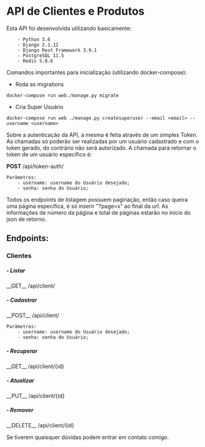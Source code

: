 <h1>API de Clientes e Produtos</h1>

Esta API foi desenvolvida utilizando basicamente:
```
    - Python 3.6
    - Django 2.1.12
    - Django Rest Framework 3.9.1
    - PostgreSQL 11.5
    - Redis 5.0.6
```


Comandos importantes para inicialização (utilizando docker-compose):

- Roda as migrations 
```
docker-compose run web./manage.py migrate 
```

- Cria Super Usuário
```
docker-compose run web ./manage.py createsuperuser --email <email> --username <username>
```

Sobre a autenticação da API, a mesma é feita através de um simples Token. As chamadas só poderão ser realizadas por um usuário cadastrado e com o token gerado, do contrário não será autorizado. A chamada para retornar o token de um usuário específico é:

__POST__ /api/token-auth/

```
Parâmetros: 
    - username: username do Usuário desejado;
    - senha: senha do Usuário;
```

Todos os endpoints de listagem possuem paginação, então caso queira uma página especifica, é só inserir "?page=x" ao final da url. As informações de número da página e total de páginas estarão no início do json de retorno. 

<h2>Endpoints:</h2>

<h3>Clientes</h3>

<h5>- Listar</h5>
__GET__ /api/client/

<h5>- Cadastrar</h5>
__POST__ /api/client/

```
Parâmetros: 
    - username: username do Usuário desejado;
    - senha: senha do Usuário;
```

<h5>- Recuperar</h5>
    __GET__ /api/client/{id}

<h5>- Atualizar</h5>
__PUT__ /api/client/{id}

<h5>- Remover</h5>
__DELETE__ /api/client/{id}

Se tiverem quaisquer dúvidas podem entrar em contato comigo.
